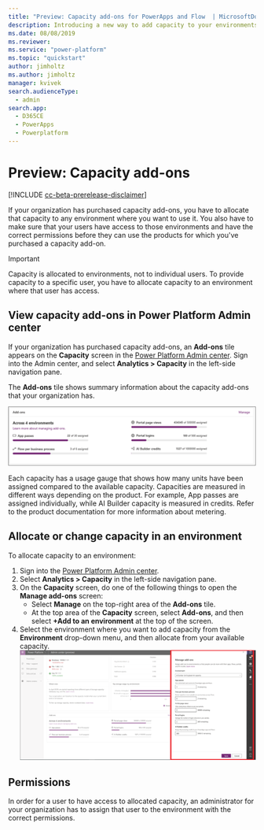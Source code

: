 ```yaml
---
title: "Preview: Capacity add-ons for PowerApps and Flow  | MicrosoftDocs"
description: Introducing a new way to add capacity to your environments.
ms.date: 08/08/2019
ms.reviewer: 
ms.service: "power-platform"
ms.topic: "quickstart"
author: jimholtz
ms.author: jimholtz
manager: kvivek
search.audienceType: 
  - admin
search.app: 
  - D365CE
  - PowerApps
  - Powerplatform
---
```

# Preview: Capacity add-ons

[!INCLUDE [cc-beta-prerelease-disclaimer](../includes/cc-beta-prerelease-disclaimer.md)]

If your organization has purchased capacity add-ons, you have to allocate that capacity to any environment where you want to use it. You also have to make sure that your users have access to those environments and have the correct permissions before they can use the products for which you've purchased a capacity add-on.

> [!IMPORTANT]
> Capacity is allocated to environments, not to individual users. To provide capacity to a specific user, you have to allocate capacity to an environment where that user has access.

## View capacity add-ons in Power Platform Admin center

If your organization has purchased capacity add-ons, an **Add-ons** tile appears on the **Capacity** screen in the [Power Platform Admin center](https://admin.powerplatform.microsoft.com/). Sign into the Admin center, and select **Analytics > Capacity** in the left-side navigation pane.

The **Add-ons** tile shows summary information about the capacity add-ons that your organization has.

![Add-on tile](media/add-on-tile2.png "Add-on tile")

Each capacity has a usage gauge that shows how many units have been assigned compared to the available capacity. Capacities are measured in different ways depending on the product. For example, App passes are assigned individually, while AI Builder capacity is measured in credits. Refer to the product documentation for more information about metering.

## Allocate or change capacity in an environment

To allocate capacity to an environment:

1. Sign into the [Power Platform Admin center](https://admin.powerplatform.microsoft.com/). 
1. Select **Analytics > Capacity** in the left-side navigation pane.
1. On the **Capacity** screen, do one of the following things to open the **Manage add-ons** screen:
    - Select **Manage** on the top-right area of the **Add-ons** tile.
    - At the top area of the **Capacity** screen, select **Add-ons**, and then select **+Add to an environment** at the top of the screen.
4. Select the environment where you want to add capacity from the **Environment** drop-down menu, and then allocate from your available capacity.
![Manage add-ons](media/manage-add-ons.png "Manage add-ons")

## Permissions

In order for a user to have access to allocated capacity, an administrator for your organization has to assign that user to the environment with the correct permissions.
